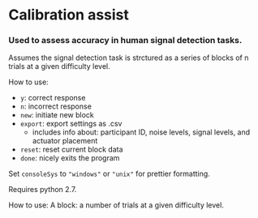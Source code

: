 # Calibration assist
### Used to assess accuracy in human signal detection tasks.

Assumes the signal detection task is strctured as a series of blocks of n trials at a given difficulty level.

How to use:
 - `y`: correct response
 - `n`: incorrect response
 - `new`: initiate new block
 - `export`: export settings as .csv  
 	- includes info about: participant ID, noise levels, signal levels, and actuator placement
 - `reset`: reset current block data
 - `done`: nicely exits the program

Set `consoleSys` to `"windows"` or `"unix"` for prettier formatting.

Requires python 2.7.

How to use:
A block: a number of trials at a given difficulty level.
